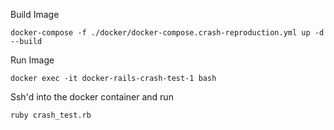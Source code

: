 Build Image

```
docker-compose -f ./docker/docker-compose.crash-reproduction.yml up -d --build
```

Run Image

```
docker exec -it docker-rails-crash-test-1 bash
```

Ssh'd into the docker container and run
```
ruby crash_test.rb
```